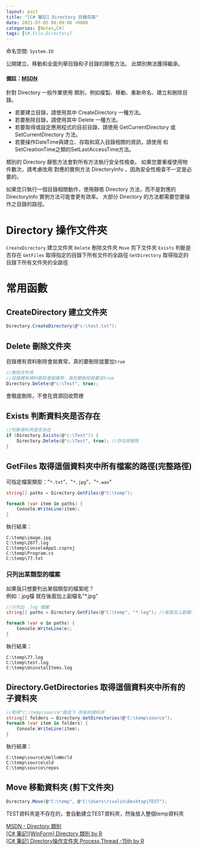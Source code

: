 ```yaml
---
layout: post
title: "[C# 筆記] Directory 目錄存取"
date: 2021-07-05 06:09:00 +0800
categories: [Notes,C#]
tags: [C#,File,Directory]
---
```


命名空間: `System.IO`

公開建立、移動和全面列舉目錄和子目錄的靜態方法。 此類別無法獲得繼承。


#### 備註：[MSDN](https://learn.microsoft.com/zh-tw/dotnet/api/system.io.directory?view=net-8.0)      

針對 Directory 一般作業使用 類別，例如複製、移動、重新命名、建立和刪除目錄。    

- 若要建立目錄，請使用其中 CreateDirectory 一種方法。
- 若要刪除目錄，請使用其中 Delete 一種方法。
- 若要取得或設定應用程式的目前目錄，請使用 GetCurrentDirectory 或 SetCurrentDirectory 方法。
- 若要操作DateTime與建立、存取和寫入目錄相關的資訊，請使用 和 SetCreationTime之類的SetLastAccessTime方法。

類別的 Directory 靜態方法會對所有方法執行安全性檢查。 如果您要重複使用物件數次，請考慮改用 對應的實例方法 DirectoryInfo ，因為安全性檢查不一定是必要的。    

如果您只執行一個目錄相關動作，使用靜態 Directory 方法，而不是對應的 DirectoryInfo 實例方法可能會更有效率。 大部分 Directory 的方法都需要您要操作之目錄的路徑。

# Directory 操作文件夾

`CreateDirectory` 建立文件夾
`Delete` 刪除文件夾
`Move` 剪下文件夾
`Exists` 判斷是否存在
`GetFiles` 取得指定的目錄下所有文件的全路徑
`GetDirectory` 取得指定的目錄下所有文件夾的全路徑

# 常用函數

## CreateDirectory 建立文件夾

```c#
Directory.CreateDirectory(@"c:\test.txt");
```

## Delete 刪除文件夾

目錄裡有資料刪除會拋異常，真的要刪除就要加`true`

```c#
//刪除文件夾
//目錄裡有資料刪除會拋異常，真的要刪除就要加true
Directory.Delete(@"c:\Test", true);
```
會徹底刪除，不會在資源回收筒裡

## Exists 判断資料夾是否存在

```c#
//判断資料夾是否存在
if (Directory.Exists(@"c:\Test")) {
    Directory.Delete(@"c:\Test", true); //存在就刪除
}
```

## GetFiles 取得這個資料夾中所有檔案的路徑(完整路徑)

可指定檔案類型："`*.txt`"、"`*.jpg`"、"`*.wav`"

```c#
string[] paths = Directory.GetFiles(@"C:\temp");

foreach (var item in paths) {
    Console.WriteLine(item);
}
```

執行結果：

```
C:\temp\image.jpg
C:\temp\2077.log
C:\temp\ConsoleApp1.csproj
C:\temp\Program.cs
C:\temp\77.txt
```

### 只列出某類型的檔案

如果我只想要列出某個類型的檔案呢？      
例如：jpg檔 就在後面加上副檔名"*.jpg"

```c#
//只列出 .log 檔案
string[] paths = Directory.GetFiles(@"C:\temp", "*.log"); //後面加上副檔名"*.log"

foreach (var e in paths) {
    Console.WriteLine(e);
}
```

執行結果：

```
C:\temp\77.log
C:\temp\test.log
C:\temp\UninstalItems.log
```

## Directory.GetDirectories 取得這個資料夾中所有的子資料夾

```c#
//取得"C:\temp\source"路徑下 所有的資料夾
string[] folders = Directory.GetDirectories(@"C:\temp\source");
foreach (var item in folders) {
    Console.WriteLine(item);
}
```

執行結果：

```
C:\temp\source\HelloWorld
C:\temp\source\old
C:\temp\source\repos
```

## Move 移動資料夾 (剪下文件夾)

```c#
Directory.Move(@"C:\temp", @"C:\Users\rivalin\Desktop\TEST");
```

TEST資料夾是不存在的，會自動建立TEST資料夾，然後放入整個temp資料夾


    
[MSDN - Directory 類別](https://learn.microsoft.com/zh-tw/dotnet/api/system.io.directory?view=net-8.0)       
[[C# 筆記][WinForm] Directory 類別  by R](https://riivalin.github.io/posts/2011/01/directory/#directorygetfiles-取得指定目錄下所有檔案的全路徑)     
[[C# 筆記] Directory操作文件夾,Process,Thread -15th  by R](https://riivalin.github.io/posts/2011/01/15th/)      

